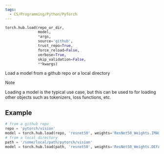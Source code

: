 ```yaml
---
tags:
  - CS/Programming/Python/PyTorch
---
```




```python
torch.hub.load(repo_or_dir,
			   model,
			   *args,
			   source='github',
			   trust_repo=True,
			   force_reload=False,
			   verbose=True,
			   skip_validation=False,
			   **kwargs)
```

Load a model from a github repo or a local directory


>[!note]
>Loading a model is the typical use case, but this can be used to for loading other objects such as tokenizers, loss functions, etc.


## Example

```python
# from a github repo
repo = 'pytorch/vision'
model = torch.hub.load(repo, 'resnet50', weights='ResNet50_Weights.IMAGENET1K_V1')
# from a local directory
path = '/some/local/path/pytorch/vision'
model = torch.hub.load(path, 'resnet50', weights='ResNet50_Weights.DEFAULT')
```